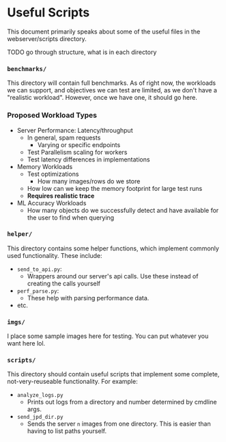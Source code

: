 # Useful Scripts

This document primarily speaks about some of the useful files in the webserver/scripts directory.


TODO go through structure, what is in each directory

### `benchmarks/`
This directory will contain full benchmarks. As of right now, the workloads we can support, and objectives we can test are limited, as we don't have a "realistic workload". However, once we have one, it should go here.

### Proposed Workload Types
- Server Performance: Latency/throughput
  - In general, spam requests 
    - Varying or specific endpoints
  - Test Parallelism scaling for workers
  - Test latency differences in implementations
- Memory Workloads
  - Test optimizations
    - How many images/rows do we store
  - How low can we keep the memory footprint for large test runs
  - **Requires realistic trace**
- ML Accuracy Workloads
  - How many objects do we successfully detect and have available for the user to find when querying

### `helper/`
This directory contains some helper functions, which implement commonly used functionality. These include:
- `send_to_api.py`:
  - Wrappers around our server's api calls. Use these instead of creating the calls yourself
- `perf_parse.py`:
  - These help with parsing performance data.
- etc.

### `imgs/`
I place some sample images here for testing. You can put whatever you want here lol.

### `scripts/`
This directory should contain useful scripts that implement some complete, not-very-reuseable functionality. For example:
- `analyze_logs.py`
  - Prints out logs from a directory and number determined by cmdline args.
- `send_jpd_dir.py`
  - Sends the server `n` images from one directory. This is easier than having to list paths yourself.
